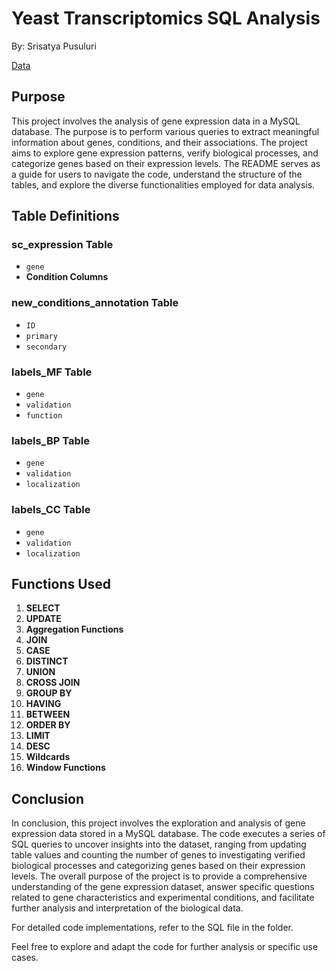 # Yeast Transcriptomics SQL Analysis 

By: Srisatya Pusuluri

[Data](https://www.kaggle.com/datasets/costalaether/yeast-transcriptomics?select=labels_MF.csv)

## Purpose

This project involves the analysis of gene expression data in a MySQL database. The purpose is to perform various queries to extract meaningful information about genes, conditions, and their associations. The project aims to explore gene expression patterns, verify biological processes, and categorize genes based on their expression levels. The README serves as a guide for users to navigate the code, understand the structure of the tables, and explore the diverse functionalities employed for data analysis.


## Table Definitions

### sc_expression Table

- `gene`
-  **Condition Columns**

### new_conditions_annotation Table

- `ID`
- `primary`
- `secondary`

### labels_MF Table

- `gene`
- `validation`
- `function`

### labels_BP Table

- `gene`
- `validation`
- `localization`

### labels_CC Table

- `gene`
- `validation`
- `localization`

## Functions Used

1. **SELECT**
2. **UPDATE**
3. **Aggregation Functions**
4. **JOIN**
5. **CASE**
6. **DISTINCT**
7. **UNION**
8. **CROSS JOIN**
9. **GROUP BY**
10. **HAVING**
11. **BETWEEN**
12. **ORDER BY**
13. **LIMIT**
14. **DESC**
15. **Wildcards**
16. **Window Functions**

## Conclusion 

In conclusion, this project involves the exploration and analysis of gene expression data stored in a MySQL database. The code executes a series of SQL queries to uncover insights into the dataset, ranging from updating table values and counting the number of genes to investigating verified biological processes and categorizing genes based on their expression levels. The overall purpose of the project is to provide a comprehensive understanding of the gene expression dataset, answer specific questions related to gene characteristics and experimental conditions, and facilitate further analysis and interpretation of the biological data.

For detailed code implementations, refer to the SQL file in the folder.

Feel free to explore and adapt the code for further analysis or specific use cases.